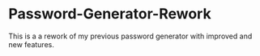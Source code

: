 # Password-Generator-Rework
 This is a a rework of my previous password generator with improved and new features.

